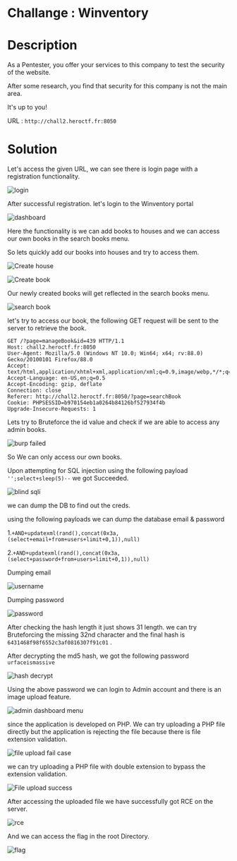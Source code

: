 <h1>Challange : Winventory</h1>

<h1>Description</h1>

As a Pentester, you offer your services to this company to test the security of the website.

After some research, you find that security for this company is not the main area.

It's up to you!

URL : ```http://chall2.heroctf.fr:8050```

<h1>Solution</h1>
Let's access the given URL, we can see there is login page with a registration functionality.

![login](assets/login.png)

After successful registration. let's login to the Winventory portal

 ![dashboard](assets/dashboard.png)

Here the functionality is we can add books to houses and we can access our own books in the search books menu.

So lets quickly add our books into houses and try to access them.

![Create house](assets\Create_house.png)



![Create book](assets/Create_book.png)

Our newly created books will get reflected in the search books menu.

![search book](assets/search_book.png)

let's try to access our book, the following GET request will be sent to the server to retrieve the book.

```
GET /?page=manageBook&id=439 HTTP/1.1
Host: chall2.heroctf.fr:8050
User-Agent: Mozilla/5.0 (Windows NT 10.0; Win64; x64; rv:88.0) Gecko/20100101 Firefox/88.0
Accept: text/html,application/xhtml+xml,application/xml;q=0.9,image/webp,*/*;q=0.8
Accept-Language: en-US,en;q=0.5
Accept-Encoding: gzip, deflate
Connection: close
Referer: http://chall2.heroctf.fr:8050/?page=searchBook
Cookie: PHPSESSID=b970154eb1a0264b84126bf527934f4b
Upgrade-Insecure-Requests: 1
```

Lets try to Bruteforce the id value and check if we are able to access any admin books. 

![burp failed](assets/failed_idor.png)



So We can only access our own books.

Upon attempting for SQL injection using the following payload ```'';select+sleep(5)--``` we got Succeeded.

![blind sqli](assets/Blind_sqli.png)

we can dump the DB to find out the creds.

using the following payloads we can dump the database email & password 

1.```+AND+updatexml(rand(),concat(0x3a,(select+email+from+users+limit+0,1)),null)``` 

2.```+AND+updatexml(rand(),concat(0x3a,(select+password+from+users+limit+0,1)),null)``` 

Dumping email

![username](assets/username.png)

Dumping password

![password](assets/password.png)



After checking the hash length it just shows 31 length. we can try Bruteforcing the missing 32nd character and the final hash is ```6431468f98f6552c3af0816307f91c01``` . 

After decrypting the md5 hash, we  got the following password  ```urfaceismassive```

![hash decrypt](assets\hash_decrypt.png)

Using the above password we can login to Admin account and there is an image upload feature.

![admin dashboard menu](assets/admin_dashboard.png)

since the application is developed on PHP. We can try uploading a PHP file directly but the application is rejecting the file because there is file extension validation.

![file upload fail case](assets/extension_validation.png)

we can try uploading a PHP file with double extension to bypass the extension validation.

![File upload success](assets/bypass.png)

After accessing the uploaded file we have successfully got RCE on the server.

![rce](assets/rce.png)

And we can access the flag in the root Directory.

![flag](assets/flag.png)